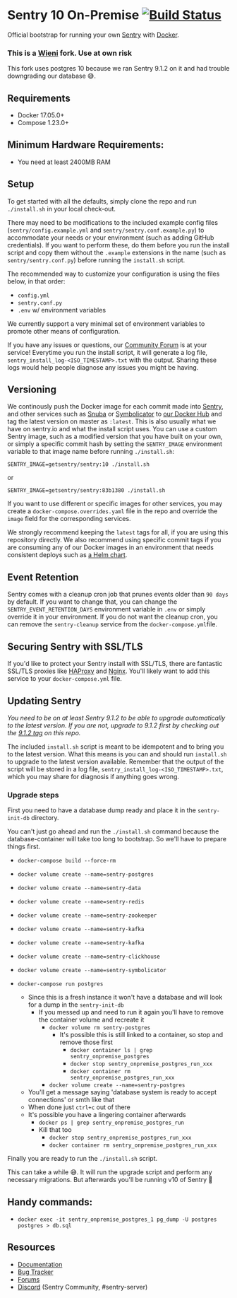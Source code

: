 # Sentry 10 On-Premise [![Build Status][build-status-image]][build-status-url]

Official bootstrap for running your own [Sentry](https://sentry.io/) with [Docker](https://www.docker.com/).

### This is a [Wieni](https://www.wieni.be) fork. Use at own risk

This fork uses postgres 10 because we ran Sentry 9.1.2 on it and had trouble downgrading our database 😅.

## Requirements

 * Docker 17.05.0+
 * Compose 1.23.0+

## Minimum Hardware Requirements:

 * You need at least 2400MB RAM

## Setup

To get started with all the defaults, simply clone the repo and run `./install.sh` in your local check-out.

There may need to be modifications to the included example config files (`sentry/config.example.yml` and `sentry/sentry.conf.example.py`) to accommodate your needs or your environment (such as adding GitHub credentials). If you want to perform these, do them before you run the install script and copy them without the `.example` extensions in the name (such as `sentry/sentry.conf.py`) before running the `install.sh` script.

The recommended way to customize your configuration is using the files below, in that order:

 * `config.yml`
 * `sentry.conf.py`
 * `.env` w/ environment variables

We currently support a very minimal set of environment variables to promote other means of configuration.

If you have any issues or questions, our [Community Forum](https://forum.sentry.io/c/on-premise) is at your service! Everytime you run the install script, it will generate a log file, `sentry_install_log-<ISO_TIMESTAMP>.txt` with the output. Sharing these logs would help people diagnose any issues you might be having.

## Versioning

We continously push the Docker image for each commit made into [Sentry](https://github.com/getsentry/sentry), and other services such as [Snuba](https://github.com/getsentry/snuba) or [Symbolicator](https://github.com/getsentry/symbolicator) to [our Docker Hub](https://hub.docker.com/u/getsentry) and tag the latest version on master as `:latest`. This is also usually what we have on sentry.io and what the install script uses. You can use a custom Sentry image, such as a modified version that you have built on your own, or simply a specific commit hash by setting the `SENTRY_IMAGE` environment variable to that image name before running `./install.sh`:

```shell
SENTRY_IMAGE=getsentry/sentry:10 ./install.sh
```

or

```shell
SENTRY_IMAGE=getsentry/sentry:83b1380 ./install.sh
```

If you want to use different or specific images for other services, you may create a `docker-compose.overrides.yaml` file in the repo and override the `image` field for the corresponding services.

We strongly recommend keeping the `latest` tags for all, if you are using this repository directly. We also recommend using specific commit tags if you are consuming any of our Docker images in an environment that needs consistent deploys such as [a Helm chart](https://github.com/helm/charts/tree/master/stable/sentry).

## Event Retention

Sentry comes with a cleanup cron job that prunes events older than `90 days` by default. If you want to change that, you can change the `SENTRY_EVENT_RETENTION_DAYS` environment variable in `.env` or simply override it in your environment. If you do not want the cleanup cron, you can remove the `sentry-cleanup` service from the `docker-compose.yml`file.

## Securing Sentry with SSL/TLS

If you'd like to protect your Sentry install with SSL/TLS, there are
fantastic SSL/TLS proxies like [HAProxy](http://www.haproxy.org/)
and [Nginx](http://nginx.org/). You'll likely want to add this service to your `docker-compose.yml` file.

## Updating Sentry

_You need to be on at least Sentry 9.1.2 to be able to upgrade automatically to the latest version. If you are not, upgrade to 9.1.2 first by checking out the [9.1.2 tag](https://github.com/getsentry/onpremise/tree/9.1.2) on this repo._

The included `install.sh` script is meant to be idempotent and to bring you to the latest version. What this means is you can and should run `install.sh` to upgrade to the latest version available. Remember that the output of the script will be stored in a log file, `sentry_install_log-<ISO_TIMESTAMP>.txt`, which you may share for diagnosis if anything goes wrong.

### Upgrade steps

First you need to have a database dump ready and place it in the `sentry-init-db` directory.

You can't just go ahead and run the `./install.sh` command because the database-container will take too long to bootstrap.
So we'll have to prepare things first.

 - `docker-compose build --force-rm`
 - `docker volume create --name=sentry-postgres`
 - `docker volume create --name=sentry-data`
 - `docker volume create --name=sentry-redis`
 - `docker volume create --name=sentry-zookeeper`
 - `docker volume create --name=sentry-kafka`
 - `docker volume create --name=sentry-kafka`
 - `docker volume create --name=sentry-clickhouse`
 - `docker volume create --name=sentry-symbolicator`
 - `docker-compose run postgres`
 
   - Since this is a fresh instance it won't have a database and will look for a dump in the `sentry-init-db`
      - If you messed up and need to run it again you'll have to remove the container volume and recreate it
        - `docker volume rm sentry-postgres`
           - It's possible this is still linked to a container, so stop and remove those first
              - `docker container ls | grep sentry_onpremise_postgres`
              - `docker stop sentry_onpremise_postgres_run_xxx`
              - `docker container rm sentry_onpremise_postgres_run_xxx`
        - `docker volume create --name=sentry-postgres`
   - You'll get a message saying 'database system is ready to accept connections' or smth like that
   - When done just `ctrl+c` out of there
   - It's possible you have a lingering container afterwards
     - `docker ps | grep sentry_onpremise_postgres_run`
     - Kill that too
       - `docker stop sentry_onpremise_postgres_run_xxx`
       - `docker container rm sentry_onpremise_postgres_run_xxx`

Finally you are ready to run the `./install.sh` script.

This can take a while 😅. It will run the upgrade script and perform any necessary migrations.
But afterwards you'll be running v10 of Sentry 🥳

## Handy commands:

- `docker exec -it sentry_onpremise_postgres_1 pg_dump -U postgres postgres > db.sql`

## Resources

 * [Documentation](https://docs.sentry.io/server/)
 * [Bug Tracker](https://github.com/getsentry/onpremise/issues)
 * [Forums](https://forum.sentry.io/c/on-premise)
 * [Discord](https://discord.gg/mg5V76F) (Sentry Community, #sentry-server)


[build-status-image]: https://api.travis-ci.com/getsentry/onpremise.svg?branch=master
[build-status-url]: https://travis-ci.com/getsentry/onpremise
